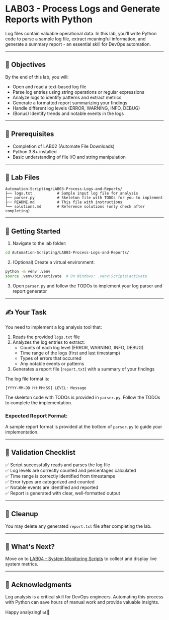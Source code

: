 # LAB03 - Process Logs and Generate Reports with Python

Log files contain valuable operational data. In this lab, you'll write Python code to parse a sample log file, extract meaningful information, and generate a summary report - an essential skill for DevOps automation.

---

## 🎯 Objectives

By the end of this lab, you will:
- Open and read a text-based log file
- Parse log entries using string operations or regular expressions
- Analyze logs to identify patterns and extract metrics
- Generate a formatted report summarizing your findings
- Handle different log levels (ERROR, WARNING, INFO, DEBUG)
- (Bonus) Identify trends and notable events in the logs

---

## 🧰 Prerequisites

- Completion of LAB02 (Automate File Downloads)
- Python 3.8+ installed
- Basic understanding of file I/O and string manipulation

---

## 📁 Lab Files

```
Automation-Scripting/LAB03-Process-Logs-and-Reports/
├── logs.txt           # Sample input log file for analysis
├── parser.py          # Skeleton file with TODOs for you to implement
├── README.md          # This file with instructions
└── solutions.md       # Reference solutions (only check after completing)
```

---

## 🚀 Getting Started

1. Navigate to the lab folder:
```bash
cd Automation-Scripting/LAB03-Process-Logs-and-Reports/
```

2. (Optional) Create a virtual environment:
```bash
python -m venv .venv
source .venv/bin/activate  # On Windows: .venv\Scripts\activate
```

3. Open `parser.py` and follow the TODOs to implement your log parser and report generator

---

## ✍️ Your Task

You need to implement a log analysis tool that:

1. Reads the provided `logs.txt` file
2. Analyzes the log entries to extract:
   - Counts of each log level (ERROR, WARNING, INFO, DEBUG)
   - Time range of the logs (first and last timestamp)
   - Types of errors that occurred
   - Any notable events or patterns
3. Generates a report file (`report.txt`) with a summary of your findings

The log file format is:
```
[YYYY-MM-DD HH:MM:SS] LEVEL: Message
```

The skeleton code with TODOs is provided in `parser.py`. Follow the TODOs to complete the implementation.

### Expected Report Format:

A sample report format is provided at the bottom of `parser.py` to guide your implementation.

---

## 🧪 Validation Checklist

✅ Script successfully reads and parses the log file  
✅ Log levels are correctly counted and percentages calculated  
✅ Time range is correctly identified from timestamps  
✅ Error types are categorized and counted  
✅ Notable events are identified and reported  
✅ Report is generated with clear, well-formatted output  

---

## 🧹 Cleanup
You may delete any generated `report.txt` file after completing the lab.

---

## 💬 What's Next?
Move on to [LAB04 - System Monitoring Scripts](../LAB04-System-Monitoring-Scripts/) to collect and display live system metrics.

---

## 🙏 Acknowledgments
Log analysis is a critical skill for DevOps engineers. Automating this process with Python can save hours of manual work and provide valuable insights.

Happy analyzing! 📊🐍